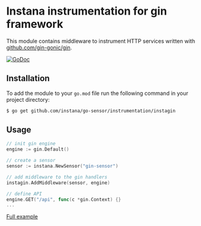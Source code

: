 Instana instrumentation for gin framework
=============================================

This module contains middleware to instrument HTTP services written with [github.com/gin-gonic/gin](https://github.com/gin-gonic/gin).

[![GoDoc](https://img.shields.io/static/v1?label=godoc&message=reference&color=blue)][godoc]


Installation
------------

To add the module to your `go.mod` file run the following command in your project directory:

```bash
$ go get github.com/instana/go-sensor/instrumentation/instagin
```

Usage
-----

```go
// init gin engine
engine := gin.Default()

// create a sensor
sensor := instana.NewSensor("gin-sensor")

// add middleware to the gin handlers
instagin.AddMiddleware(sensor, engine)

// define API
engine.GET("/api", func(c *gin.Context) {}
...
```
[Full example][fullExample]



[godoc]: https://pkg.go.dev/github.com/instana/go-sensor/instrumentation/instagin
[fullExample]: https://github.com/instana/go-sensor/blob/main/example/gin/main.go
